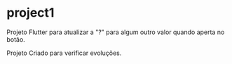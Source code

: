 # project1

Projeto Flutter para atualizar a "?" para algum outro valor quando aperta no botão.

Projeto Criado para verificar evoluções.
